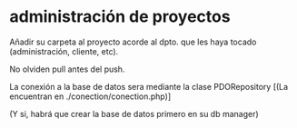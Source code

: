 # administración de proyectos

Añadir su carpeta al proyecto acorde al dpto. que les haya tocado (administración, cliente, etc).

No olviden pull antes del push.

La conexión a la base de datos sera mediante la clase PDORepository [(La encuentran en ./conection/conection.php)]

(Y si, habrá que crear la base de datos primero en su db manager)
